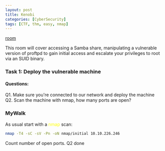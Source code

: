 ```yaml
---
layout: post
title: Kenobi
categories: [CyberSecurity]
tags: [CTF, thm, easy, nmap]
---
```

<style>
b { color: Blue }
r { color: Red }
o { color: Orange }
g { color: Green }
y { color: Yellow }
</style>

[room](https://tryhackme.com/room/kenobi)

This room will cover accessing a Samba share, manipulating a vulnerable version of proftpd to gain initial access and escalate your privileges to root via an SUID binary.

### Task 1: Deploy the vulnerable machine

#### Questions:

Q1. Make sure you're connected to our network and deploy the machine  
Q2. Scan the machine with nmap, how many ports are open?

### MyWalk

As usual start with a <y>nmap</y> scan:
```bash
nmap -T4 -sC -sV -Pn -oN nmap/initial 10.10.226.246
```
Count number of open ports. Q2 done
